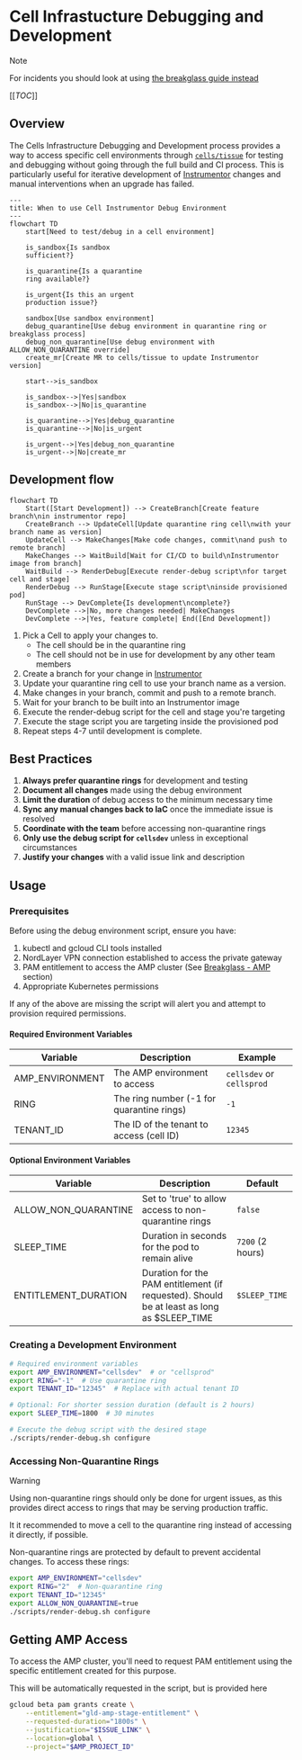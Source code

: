 
# Cell Infrastucture Debugging and Development

> [!note]
> For incidents you should look at using [the breakglass guide instead](./breakglass.md)

[[_TOC_]]

## Overview

The Cells Infrastructure Debugging and Development process provides a
way to access specific cell environments through [`cells/tissue`] for
testing and debugging without going through the full build and CI
process.  This is particularly useful for iterative development of
[Instrumentor] changes and manual interventions when an upgrade has
failed.

```mermaid
---
title: When to use Cell Instrumentor Debug Environment
---
flowchart TD
    start[Need to test/debug in a cell environment]

    is_sandbox{Is sandbox
    sufficient?}

    is_quarantine{Is a quarantine
    ring available?}

    is_urgent{Is this an urgent
    production issue?}

    sandbox[Use sandbox environment]
    debug_quarantine[Use debug environment in quarantine ring or breakglass process]
    debug_non_quarantine[Use debug environment with ALLOW_NON_QUARANTINE override]
    create_mr[Create MR to cells/tissue to update Instrumentor version]

    start-->is_sandbox

    is_sandbox-->|Yes|sandbox
    is_sandbox-->|No|is_quarantine

    is_quarantine-->|Yes|debug_quarantine
    is_quarantine-->|No|is_urgent

    is_urgent-->|Yes|debug_non_quarantine
    is_urgent-->|No|create_mr
```

## Development flow

```mermaid
flowchart TD
    Start([Start Development]) --> CreateBranch[Create feature branch\nin instrumentor repo]
    CreateBranch --> UpdateCell[Update quarantine ring cell\nwith your branch name as version]
    UpdateCell --> MakeChanges[Make code changes, commit\nand push to remote branch]
    MakeChanges --> WaitBuild[Wait for CI/CD to build\nInstrumentor image from branch]
    WaitBuild --> RenderDebug[Execute render-debug script\nfor target cell and stage]
    RenderDebug --> RunStage[Execute stage script\ninside provisioned pod]
    RunStage --> DevComplete{Is development\ncomplete?}
    DevComplete -->|No, more changes needed| MakeChanges
    DevComplete -->|Yes, feature complete| End([End Development])
```

1. Pick a Cell to apply your changes to.
   - The cell should be in the quarantine ring
   - The cell should not be in use for development by any other team members
2. Create a branch for your change in [Instrumentor]
3. Update your quarantine ring cell to use your branch name as a version.
4. Make changes in your branch, commit and push to a remote branch.
5. Wait for your branch to be built into an Instrumentor image
6. Execute the render-debug script for the cell and stage you're targeting
7. Execute the stage script you are targeting inside the provisioned pod
8. Repeat steps 4-7 until development is complete.

## Best Practices

1. **Always prefer quarantine rings** for development and testing
2. **Document all changes** made using the debug environment
3. **Limit the duration** of debug access to the minimum necessary time
4. **Sync any manual changes back to IaC** once the immediate issue is resolved
5. **Coordinate with the team** before accessing non-quarantine rings
6. **Only use the debug script for `cellsdev`** unless in exceptional circumstances
7. **Justify your changes** with a valid issue link and description

## Usage

### Prerequisites

Before using the debug environment script, ensure you have:

1. kubectl and gcloud CLI tools installed
2. NordLayer VPN connection established to access the private gateway
3. PAM entitlement to access the AMP cluster (See [Breakglass - AMP](#getting-amp-access) section)
4. Appropriate Kubernetes permissions

If any of the above are missing the script will alert you and attempt to provision required permissions.

#### Required Environment Variables

| Variable        | Description                               | Example                   |
|-----------------|-------------------------------------------|---------------------------|
| AMP_ENVIRONMENT | The AMP environment to access             | `cellsdev` or `cellsprod` |
| RING            | The ring number (-1 for quarantine rings) | `-1`                      |
| TENANT_ID       | The ID of the tenant to access (cell ID)  | `12345`                   |


#### Optional Environment Variables

| Variable             | Description                                                                                | Default          |
|----------------------|--------------------------------------------------------------------------------------------|------------------|
| ALLOW_NON_QUARANTINE | Set to 'true' to allow access to non-quarantine rings                                      | `false`          |
| SLEEP_TIME           | Duration in seconds for the pod to remain alive                                            | `7200` (2 hours) |
| ENTITLEMENT_DURATION | Duration for the PAM entitlement (if requested). Should be at least as long as $SLEEP_TIME | `$SLEEP_TIME`    |



### Creating a Development Environment

```sh
# Required environment variables
export AMP_ENVIRONMENT="cellsdev"  # or "cellsprod"
export RING="-1"  # Use quarantine ring
export TENANT_ID="12345"  # Replace with actual tenant ID

# Optional: For shorter session duration (default is 2 hours)
export SLEEP_TIME=1800  # 30 minutes

# Execute the debug script with the desired stage
./scripts/render-debug.sh configure
```

### Accessing Non-Quarantine Rings

> [!warning]
> Using non-quarantine rings should only be done for urgent issues, as this provides direct access to rings that may be serving production traffic.
>
> It it recommended to move a cell to the quarantine ring instead of accessing it directly, if possible.

Non-quarantine rings are protected by default to prevent accidental changes. To access these rings:

```sh
export AMP_ENVIRONMENT="cellsdev"
export RING="2"  # Non-quarantine ring
export TENANT_ID="12345"
export ALLOW_NON_QUARANTINE=true
./scripts/render-debug.sh configure
```

## Getting AMP Access

To access the AMP cluster, you'll need to request PAM entitlement using the specific entitlement created for this purpose.

This will be automatically requested in the script, but is provided here

```sh
gcloud beta pam grants create \
    --entitlement="gld-amp-stage-entitlement" \
    --requested-duration="1800s" \
    --justification="$ISSUE_LINK" \
    --location=global \
    --project="$AMP_PROJECT_ID"
```


[Instrumentor]: https://gitlab.com/gitlab-com/gl-infra/gitlab-dedicated/instrumentor
[`cells/tissue`]: https://ops.gitlab.net/gitlab-com/gl-infra/cells/tissue
